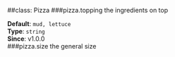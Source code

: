
##class: Pizza
###pizza.topping
the ingredients on top

**Default**: `mud, lettuce`  
**Type**: `string`  
**Since**: v1.0.0  
###pizza.size
the general size

  
